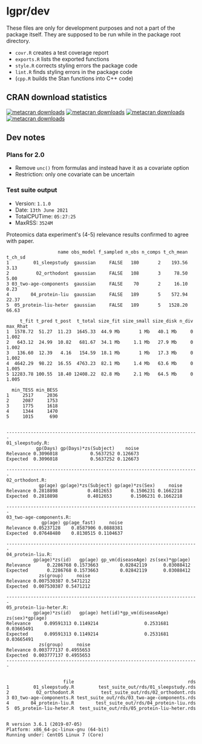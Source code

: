 # lgpr/dev

These files are only for development purposes and not a part of the package
itself. They are supposed to be run while in the package root directory.

* `covr.R` creates a test coverage report
* `exports.R` lists the exported functions
* `style.R` corrects styling errors the package code
* `lint.R` finds styling errors in the package code
* (`cpp.R` builds the Stan functions into C++ code)

## CRAN download statistics
[![metacran downloads](https://cranlogs.r-pkg.org/badges/grand-total/lgpr)](https://cran.r-project.org/package=lgpr)
[![metacran downloads](https://cranlogs.r-pkg.org/badges/lgpr)](https://cran.r-project.org/package=lgpr)
[![metacran downloads](https://cranlogs.r-pkg.org/badges/last-week/lgpr)](https://cran.r-project.org/package=lgpr)
[![metacran downloads](https://cranlogs.r-pkg.org/badges/last-day/lgpr)](https://cran.r-project.org/package=lgpr)

## Dev notes

### Plans for 2.0

- Remove `unc()` from formulas and instead have it as a covariate option
- Restriction: only one covariate can be uncertain

### Test suite output

* Version: `1.1.0`
* Date: `13th June 2021`
* TotalCPUTime: `05:27:25`
* MaxRSS: `3524M`

Proteomics data experiment's (4-5) relevance results confirmed to agree with paper.

```
                   name obs_model f_sampled n_obs n_comps t_ch_mean t_ch_sd
1         01_sleepstudy  gaussian     FALSE   180       2    193.56    3.13
2          02_orthodont  gaussian     FALSE   108       3     78.50    5.00
3 03_two-age-components  gaussian     FALSE    70       2     16.10    0.23
4        04_protein-liu  gaussian     FALSE   189       5    572.94   22.37
5  05_protein-liu-heter  gaussian     FALSE   189       5   1528.20   66.63

     t_fit t_pred t_post  t_total size_fit size_small size_disk n_div max_Rhat
1  1578.72  51.27  11.23  1645.33  44.9 Mb       1 Mb   40.1 Mb     0    1.002
2   643.12  24.99  10.82   681.67  34.1 Mb     1.1 Mb   27.9 Mb     0    1.002
3   136.60  12.39   4.16   154.59  18.1 Mb       1 Mb   17.3 Mb     0    1.002
4  4642.29  98.22  16.55  4763.23  82.1 Mb     1.4 Mb   63.6 Mb     0    1.005
5 12283.78 100.55  18.40 12408.22  82.8 Mb     2.1 Mb   64.5 Mb     0    1.005

  min_TESS min_BESS
1     2517     2036
2     2087     1753
3     1775     1618
4     1344     1470
5     1015      690


-----------------------------------------------------------------------
01_sleepstudy.R: 
           gp(Days) gp(Days)*zs(Subject)    noise
Relevance 0.3096018            0.5637252 0.126673
Expected  0.3096018            0.5637252 0.126673

-----------------------------------------------------------------------
02_orthodont.R: 
            gp(age) gp(age)*zs(Subject) gp(age)*zs(Sex)     noise
Relevance 0.2818898           0.4012653       0.1506231 0.1662218
Expected  0.2818898           0.4012653       0.1506231 0.1662218

-----------------------------------------------------------------------
03_two-age-components.R: 
             gp(age) gp(age_fast)     noise
Relevance 0.05237128    0.8587906 0.0888381
Expected  0.07648480    0.8130515 0.1104637

-----------------------------------------------------------------------
04_protein-liu.R: 
          gp(age)*zs(id)   gp(age) gp_vm(diseaseAge) zs(sex)*gp(age)
Relevance      0.2286768 0.1573663        0.02842119      0.03088412
Expected       0.2286768 0.1573663        0.02842119      0.03088412
            zs(group)     noise
Relevance 0.007530387 0.5471212
Expected  0.007530387 0.5471212

-----------------------------------------------------------------------
05_protein-liu-heter.R: 
          gp(age)*zs(id)   gp(age) het(id)*gp_vm(diseaseAge) zs(sex)*gp(age)
Relevance     0.09591313 0.1149214                 0.2531681      0.03665491
Expected      0.09591313 0.1149214                 0.2531681      0.03665491
            zs(group)     noise
Relevance 0.003777137 0.4955653
Expected  0.003777137 0.4955653
-----------------------------------------------------------------------


                     file                                          rds
1         01_sleepstudy.R         test_suite_out/rds/01_sleepstudy.rds
2          02_orthodont.R          test_suite_out/rds/02_orthodont.rds
3 03_two-age-components.R test_suite_out/rds/03_two-age-components.rds
4        04_protein-liu.R        test_suite_out/rds/04_protein-liu.rds
5  05_protein-liu-heter.R  test_suite_out/rds/05_protein-liu-heter.rds


R version 3.6.1 (2019-07-05)
Platform: x86_64-pc-linux-gnu (64-bit)
Running under: CentOS Linux 7 (Core)
```

